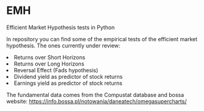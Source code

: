 # EMH
Efficient Market Hypothesis tests in Python

In repository you can find some of the empirical tests of the efficient market hypothesis.
The ones currently under review:
<li> Returns over Short Horizons
<li> Returns over Long Horizons
<li> Reversal Effect (Fads hypothesis)
<li> Dividend yield as predictor of stock returns
<li> Earnings yield as predictor of stock returns
  
The fundamental data comes from the Compustat database and bossa website: https://info.bossa.pl/notowania/daneatech/omegasupercharts/
